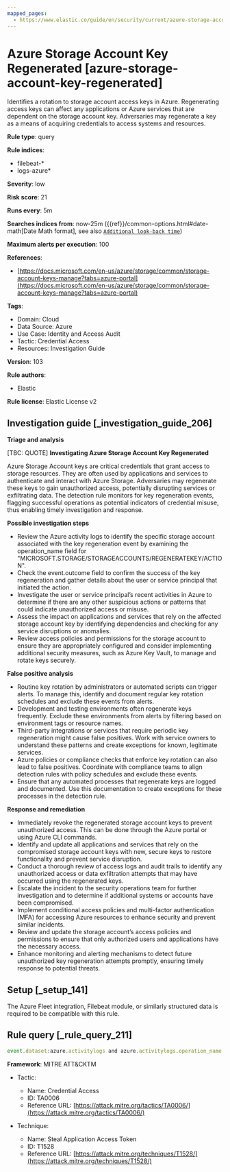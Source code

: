```yaml
---
mapped_pages:
  - https://www.elastic.co/guide/en/security/current/azure-storage-account-key-regenerated.html
---
```


# Azure Storage Account Key Regenerated [azure-storage-account-key-regenerated]

Identifies a rotation to storage account access keys in Azure. Regenerating access keys can affect any applications or Azure services that are dependent on the storage account key. Adversaries may regenerate a key as a means of acquiring credentials to access systems and resources.

**Rule type**: query

**Rule indices**:

* filebeat-*
* logs-azure*

**Severity**: low

**Risk score**: 21

**Runs every**: 5m

**Searches indices from**: now-25m ({{ref}}/common-options.html#date-math[Date Math format], see also [`Additional look-back time`](docs-content://solutions/security/detect-and-alert/create-detection-rule.md#rule-schedule))

**Maximum alerts per execution**: 100

**References**:

* [https://docs.microsoft.com/en-us/azure/storage/common/storage-account-keys-manage?tabs=azure-portal](https://docs.microsoft.com/en-us/azure/storage/common/storage-account-keys-manage?tabs=azure-portal)

**Tags**:

* Domain: Cloud
* Data Source: Azure
* Use Case: Identity and Access Audit
* Tactic: Credential Access
* Resources: Investigation Guide

**Version**: 103

**Rule authors**:

* Elastic

**Rule license**: Elastic License v2

## Investigation guide [_investigation_guide_206]

**Triage and analysis**

[TBC: QUOTE]
**Investigating Azure Storage Account Key Regenerated**

Azure Storage Account keys are critical credentials that grant access to storage resources. They are often used by applications and services to authenticate and interact with Azure Storage. Adversaries may regenerate these keys to gain unauthorized access, potentially disrupting services or exfiltrating data. The detection rule monitors for key regeneration events, flagging successful operations as potential indicators of credential misuse, thus enabling timely investigation and response.

**Possible investigation steps**

* Review the Azure activity logs to identify the specific storage account associated with the key regeneration event by examining the operation_name field for "MICROSOFT.STORAGE/STORAGEACCOUNTS/REGENERATEKEY/ACTION".
* Check the event.outcome field to confirm the success of the key regeneration and gather details about the user or service principal that initiated the action.
* Investigate the user or service principal’s recent activities in Azure to determine if there are any other suspicious actions or patterns that could indicate unauthorized access or misuse.
* Assess the impact on applications and services that rely on the affected storage account key by identifying dependencies and checking for any service disruptions or anomalies.
* Review access policies and permissions for the storage account to ensure they are appropriately configured and consider implementing additional security measures, such as Azure Key Vault, to manage and rotate keys securely.

**False positive analysis**

* Routine key rotation by administrators or automated scripts can trigger alerts. To manage this, identify and document regular key rotation schedules and exclude these events from alerts.
* Development and testing environments often regenerate keys frequently. Exclude these environments from alerts by filtering based on environment tags or resource names.
* Third-party integrations or services that require periodic key regeneration might cause false positives. Work with service owners to understand these patterns and create exceptions for known, legitimate services.
* Azure policies or compliance checks that enforce key rotation can also lead to false positives. Coordinate with compliance teams to align detection rules with policy schedules and exclude these events.
* Ensure that any automated processes that regenerate keys are logged and documented. Use this documentation to create exceptions for these processes in the detection rule.

**Response and remediation**

* Immediately revoke the regenerated storage account keys to prevent unauthorized access. This can be done through the Azure portal or using Azure CLI commands.
* Identify and update all applications and services that rely on the compromised storage account keys with new, secure keys to restore functionality and prevent service disruption.
* Conduct a thorough review of access logs and audit trails to identify any unauthorized access or data exfiltration attempts that may have occurred using the regenerated keys.
* Escalate the incident to the security operations team for further investigation and to determine if additional systems or accounts have been compromised.
* Implement conditional access policies and multi-factor authentication (MFA) for accessing Azure resources to enhance security and prevent similar incidents.
* Review and update the storage account’s access policies and permissions to ensure that only authorized users and applications have the necessary access.
* Enhance monitoring and alerting mechanisms to detect future unauthorized key regeneration attempts promptly, ensuring timely response to potential threats.


## Setup [_setup_141]

The Azure Fleet integration, Filebeat module, or similarly structured data is required to be compatible with this rule.


## Rule query [_rule_query_211]

```js
event.dataset:azure.activitylogs and azure.activitylogs.operation_name:"MICROSOFT.STORAGE/STORAGEACCOUNTS/REGENERATEKEY/ACTION" and event.outcome:(Success or success)
```

**Framework**: MITRE ATT&CKTM

* Tactic:

    * Name: Credential Access
    * ID: TA0006
    * Reference URL: [https://attack.mitre.org/tactics/TA0006/](https://attack.mitre.org/tactics/TA0006/)

* Technique:

    * Name: Steal Application Access Token
    * ID: T1528
    * Reference URL: [https://attack.mitre.org/techniques/T1528/](https://attack.mitre.org/techniques/T1528/)




